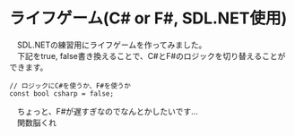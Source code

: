 # ライフゲーム(C# or F#, SDL.NET使用)

　SDL.NETの練習用にライフゲームを作ってみました。    
　下記をtrue, false書き換えることで、C#とF#のロジックを切り替えることができます。

    // ロジックにC#を使うか、F#を使うか
    const bool csharp = false;

　ちょっと、F#が遅すぎなのでなんとかしたいです…    
　関数脳くれ

